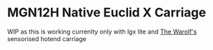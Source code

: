 # MGN12H Native Euclid X Carriage

WIP as this is working currenlty only with lgx lite and [The Warolf's](https://github.com/TheWarolf/Voron-Personal-Mods/tree/main/V2/Long_Mantis_Toolhead) sensorised hotend carriage
